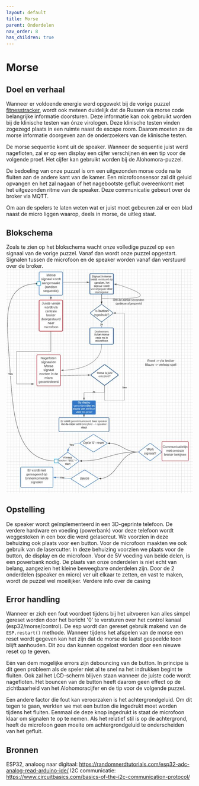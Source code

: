```yaml
---
layout: default
title: Morse
parent: Onderdelen
nav_order: 8
has_children: true
---
```


# Morse

## Doel en verhaal
Wanneer er voldoende energie werd opgewekt bij de vorige puzzel [fitnesstracker](https://github.com/Project-ES-20-21/General/tree/gh-pages/docs/Fitnesstracker), wordt ook meteen duidelijk dat de Russen via morse code belangrijke informatie doorsturen. Deze informatie kan ook gebruikt worden bij de klinische testen van ónze virologen. Deze klinische testen vinden zogezegd plaats in een ruimte naast de escape room. Daarom moeten ze de morse informatie doorgeven aan de onderzoekers van de klinische testen.

De morse sequentie komt uit de speaker. Wanneer de sequentie juist werd nagefloten, zal er op een display een cijfer verschijnen én een tip voor de volgende proef. Het cijfer kan gebruikt worden bij de Alohomora-puzzel.

De bedoeling van onze puzzel is om een uitgezonden morse code na te fluiten aan de andere kant van de kamer. Een microfoonsensor zal dit geluid opvangen en het zal nagaan of het nagebootste gefluit overeenkomt met het uitgezonden ritme van de speaker. Deze communicatie gebeurt over de broker via MQTT.

Om aan de spelers te laten weten wat er juist moet gebeuren zal er een blad naast de micro liggen waarop, deels in morse, de uitleg staat.

## Blokschema
Zoals te zien op het blokschema wacht onze volledige puzzel op een signaal van de vorige puzzel. Vanaf dan wordt onze puzzel opgestart. Signalen tussen de microfoon en de speaker worden vanaf dan verstuurd over de broker. 
![](https://raw.githubusercontent.com/BachMorse/Documentatie/master/BlokschemaMorse.JPG)

## Opstelling
De speaker wordt geïmplementeerd in een 3D-geprinte telefoon. De verdere hardware en voeding (powerbank) voor deze telefoon wordt weggestoken in een box die werd gelasercut. We voorzien in deze behuizing ook plaats voor een button.
Voor de microfoon maakten we ook gebruik van de lasercutter. In deze behuizing voorzien we plaats voor de button, de display en de microfoon. Voor de 5V voeding van beide delen, is een powerbank nodig.
De plaats van onze onderdelen is niet echt van belang, aangezien het kleine beweegbare onderdelen zijn. Door de 2 onderdelen (speaker en micro) ver uit elkaar te zetten, en vast te maken, wordt de puzzel wel moeilijker. 
Verdere info over de casing 

## Error handling
Wanneer er zich een fout voordoet tijdens bij het uitvoeren kan alles simpel gereset worden door het bericht '0' te versturen over het control kanaal (esp32/morse/control).
De esp wordt dan gereset gebruik makend van de  `ESP.restart()` methode. 
Wanneer tijdens het afspelen van de morse een reset wordt gegeven kan het zijn dat de morse de laatst gespeelde toon blijft aanhouden. Dit zou dan kunnen opgelost worden door een nieuwe reset op te geven.

Eén van dem mogelijke errors zijn debouncing van de button. In principe is dit geen probleem als de speler niet al te snel na het indrukken begint te fluiten. Ook zal het LCD-scherm blijven staan wanneer de juiste code wordt nagefloten. Het bouncen van de button heeft daarom geen effect op de zichtbaarheid van het Alohomoracijfer en de tip voor de volgende puzzel.

Een andere factor die fout kan veroorzaken is het achtergrondgeluid. Om dit tegen te gaan, werkten we met een button die ingedrukt moet worden tijdens het fluiten. Eenmaal de deze knop ingedrukt is staat de microfoon klaar om signalen te op te nemen. Als het relatief stil is op de achtergrond, heeft de microfoon geen moeite om achtergrondgeluid te onderscheiden van het gefluit. 

## Bronnen
ESP32, analoog naar digitaal: https://randomnerdtutorials.com/esp32-adc-analog-read-arduino-ide/
I2C communicatie: https://www.circuitbasics.com/basics-of-the-i2c-communication-protocol/
